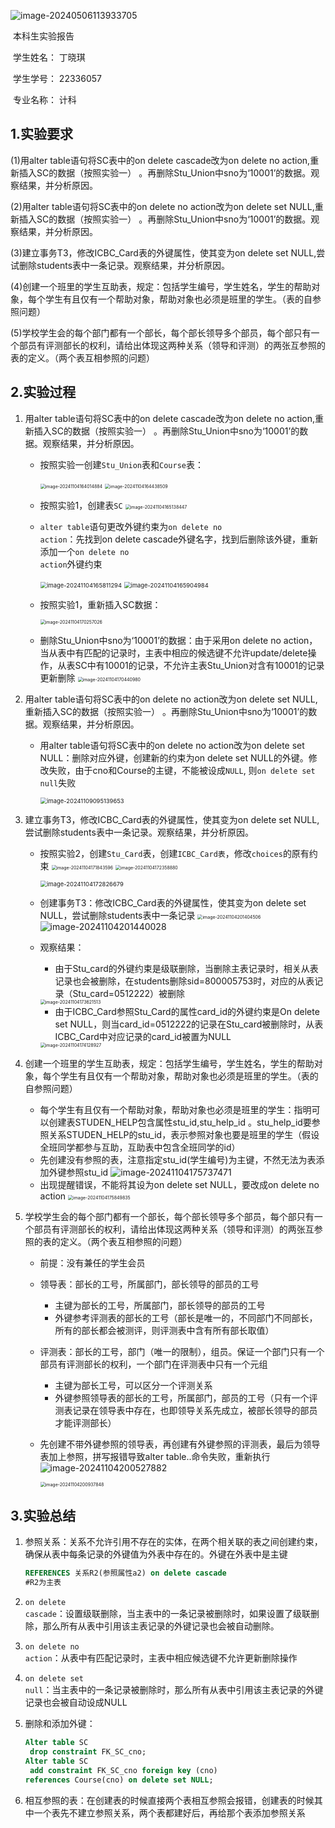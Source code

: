 ![image-20240506113933705](C:\Users\丁晓琪\AppData\Roaming\Typora\typora-user-images\image-20240506113933705.png)

 

 

​												本科生实验报告

​										学生姓名：      丁晓琪

​										学生学号：       22336057

​										专业名称：	计科

## 1.实验要求

(1)用alter table语句将SC表中的on delete cascade改为on delete no action,重新插入SC的数据（按照实验一） 。再删除Stu_Union中sno为‘10001’的数据。观察结果，并分析原因。

(2)用alter table语句将SC表中的on delete no action改为on delete set NULL,重新插入SC的数据（按照实验一） 。再删除Stu_Union中sno为‘10001’的数据。观察结果，并分析原因。

(3)建立事务T3，修改ICBC_Card表的外键属性，使其变为on delete set NULL,尝试删除students表中一条记录。观察结果，并分析原因。

(4)创建一个班里的学生互助表，规定：包括学生编号，学生姓名，学生的帮助对象，每个学生有且仅有一个帮助对象，帮助对象也必须是班里的学生。（表的自参照问题）

(5)学校学生会的每个部门都有一个部长，每个部长领导多个部员，每个部只有一个部员有评测部长的权利，请给出体现这两种关系（领导和评测）的两张互参照的表的定义。（两个表互相参照的问题）

## 2.实验过程

1. 用alter table语句将SC表中的on delete cascade改为on delete no action,重新插入SC的数据（按照实验一） 。再删除Stu_Union中sno为‘10001’的数据。观察结果，并分析原因。

   * 按照实验一创建<code>Stu_Union</code>表和<code>Course</code>表：

     <img src="C:\Users\丁晓琪\AppData\Roaming\Typora\typora-user-images\image-20241104164014884.png" alt="image-20241104164014884" style="zoom: 50%;" />
     <img src="C:\Users\丁晓琪\AppData\Roaming\Typora\typora-user-images\image-20241104164438509.png" alt="image-20241104164438509" style="zoom:50%;" />

   * 按照实验1，创建表<code>SC</code>
     <img src="C:\Users\丁晓琪\AppData\Roaming\Typora\typora-user-images\image-20241104165138447.png" alt="image-20241104165138447" style="zoom:50%;" />

   * <code>alter table</code>语句更改外键约束为<code>on delete no action</code>：先找到on delete cascade外键名字，找到后删除该外键，重新添加一个<code>on delete no action</code>外键约束

     <img src="C:\Users\丁晓琪\AppData\Roaming\Typora\typora-user-images\image-20241104165811294.png" alt="image-20241104165811294" style="zoom:67%;" />

     <img src="C:\Users\丁晓琪\AppData\Roaming\Typora\typora-user-images\image-20241104165904984.png" alt="image-20241104165904984" style="zoom:67%;" />

   * 按照实验1，重新插入SC数据：

     <img src="C:\Users\丁晓琪\AppData\Roaming\Typora\typora-user-images\image-20241104170257026.png" alt="image-20241104170257026" style="zoom:50%;" />

   * 删除Stu_Union中sno为‘10001’的数据：由于采用on delete no action，当从表中有匹配的记录时，主表中相应的候选键不允许update/delete操作，从表SC中有10001的记录，不允许主表Stu_Union对含有10001的记录更新删除
     <img src="C:\Users\丁晓琪\AppData\Roaming\Typora\typora-user-images\image-20241104170440980.png" alt="image-20241104170440980" style="zoom:50%;" />

2. 用alter table语句将SC表中的on delete no action改为on delete set NULL,重新插入SC的数据（按照实验一） 。再删除Stu_Union中sno为‘10001’的数据。观察结果，并分析原因。

   * 用alter table语句将SC表中的on delete no action改为on delete set NULL：删除对应外键，创建新的约束为on delete set NULL的外键。修改失败，由于cno和Course的主键，不能被设成<code>NULL</code>, 则<code>on delete set null</code>失败

     <img src="C:\Users\丁晓琪\AppData\Roaming\Typora\typora-user-images\image-20241109095139653.png" alt="image-20241109095139653" style="zoom:67%;" />

3. 建立事务T3，修改ICBC_Card表的外键属性，使其变为on delete set NULL,尝试删除students表中一条记录。观察结果，并分析原因。

   * 按照实验2，创建<code>Stu_Card</code>表，创建<code>ICBC_Card表</code>，修改<code>choices</code>的原有约束
     <img src="C:\Users\丁晓琪\AppData\Roaming\Typora\typora-user-images\image-20241104171843596.png" alt="image-20241104171843596" style="zoom:50%;" />
     <img src="C:\Users\丁晓琪\AppData\Roaming\Typora\typora-user-images\image-20241104172358880.png" alt="image-20241104172358880" style="zoom:50%;" />

     <img src="C:\Users\丁晓琪\AppData\Roaming\Typora\typora-user-images\image-20241104172826679.png" alt="image-20241104172826679" style="zoom:67%;" />

   * 创建事务T3：修改ICBC_Card表的外键属性，使其变为on delete set NULL，尝试删除students表中一条记录
     <img src="C:\Users\丁晓琪\AppData\Roaming\Typora\typora-user-images\image-20241104201404506.png" alt="image-20241104201404506" style="zoom:50%;" />
     ![image-20241104201440028](C:\Users\丁晓琪\AppData\Roaming\Typora\typora-user-images\image-20241104201440028.png)

     

   * 观察结果：

     * 由于Stu_card的外键约束是级联删除，当删除主表记录时，相关从表记录也会被删除，在students删除sid=800005753时，对应的从表记录（Stu_card=0512222）被删除

     <img src="C:\Users\丁晓琪\AppData\Roaming\Typora\typora-user-images\image-20241104173621513.png" alt="image-20241104173621513" style="zoom:50%;" />

     * 由于ICBC_Card参照Stu_Card的属性card_id的外键约束是On delete set NULL，则当card_id=0512222的记录在Stu_card被删除时，从表ICBC_Card中对应记录的card_id被置为NULL

     <img src="C:\Users\丁晓琪\AppData\Roaming\Typora\typora-user-images\image-20241104174128927.png" alt="image-20241104174128927" style="zoom:50%;" />

4. 创建一个班里的学生互助表，规定：包括学生编号，学生姓名，学生的帮助对象，每个学生有且仅有一个帮助对象，帮助对象也必须是班里的学生。（表的自参照问题）
   * 每个学生有且仅有一个帮助对象，帮助对象也必须是班里的学生：指明可以创建表STUDEN_HELP包含属性stu_id,stu_help_id 。stu_help_id要参照关系STUDEN_HELP的stu_id，表示参照对象也要是班里的学生（假设全班同学都参与互助，互助表中包含全班同学的id）
   * 先创建没有参照的表，注意指定stu_id(学生编号)为主键，不然无法为表添加外键参照stu_id
     ![image-20241104175737471](C:\Users\丁晓琪\AppData\Roaming\Typora\typora-user-images\image-20241104175737471.png)
   * 出现提醒错误，不能将其设为on delete set NULL，要改成on delete no action
     <img src="C:\Users\丁晓琪\AppData\Roaming\Typora\typora-user-images\image-20241104175849835.png" alt="image-20241104175849835" style="zoom:50%;" />

5. 学校学生会的每个部门都有一个部长，每个部长领导多个部员，每个部只有一个部员有评测部长的权利，请给出体现这两种关系（领导和评测）的两张互参照的表的定义。（两个表互相参照的问题）

   * 前提：没有兼任的学生会员

   * 领导表：部长的工号，所属部门，部长领导的部员的工号

     * 主键为部长的工号，所属部门，部长领导的部员的工号
     * 外键参考评测表的部长的工号（部长是唯一的，不同部门不同部长，所有的部长都会被测评，则评测表中含有所有部长取值）

   * 评测表：部长的工号，部门（唯一的限制），组员。保证一个部门只有一个部员有评测部长的权利，一个部门在评测表中只有一个元组

     * 主键为部长工号，可以区分一个评测关系
     * 外键参照领导表的部长的工号，所属部门，部员的工号（只有一个评测表记录在领导表中存在，也即领导关系先成立，被部长领导的部员才能评测部长）

   * 先创建不带外键参照的领导表，再创建有外键参照的评测表，最后为领导表加上参照，拼写报错导致alter table..命令失败，重新执行
     ![image-20241104200527882](C:\Users\丁晓琪\AppData\Roaming\Typora\typora-user-images\image-20241104200527882.png)

     <img src="C:\Users\丁晓琪\AppData\Roaming\Typora\typora-user-images\image-20241104200937848.png" alt="image-20241104200937848" style="zoom:50%;" />

## 3.实验总结

1. 参照关系：关系不允许引用不存在的实体，在两个相关联的表之间创建约束，确保从表中每条记录的外键值为外表中存在的。外键在外表中是主键

   ```sql
   REFERENCES 关系R2(参照属性a2) on delete cascade
   #R2为主表
   ```

2. <code>on delete cascade</code>：设置级联删除，当主表中的一条记录被删除时，如果设置了级联删除，那么所有从表中引用该主表记录的外键记录也会被自动删除。
3. <code>on delete no action</code>：从表中有匹配记录时，主表中相应候选键不允许更新删除操作
4. <code>on delete set null</code>：当主表中的一条记录被删除时，那么所有从表中引用该主表记录的外键记录也会被自动设成NULL
5. 删除和添加外键：

   ```sql
   Alter table SC
   	drop constraint FK_SC_cno;
   Alter table SC
   	add constraint FK_SC_cno foreign key (cno) 
   references Course(cno) on delete set NULL;
   ```

   
6. 相互参照的表：在创建表的时候直接两个表相互参照会报错，创建表的时候其中一个表先不建立参照关系，两个表都建好后，再给那个表添加参照关系